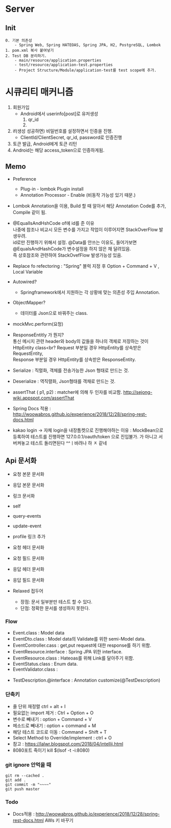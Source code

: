 # Server
## Init
~~~
0. 기본 의존성
    - Spring Web, Spring HATEOAS, Spring JPA, H2, PostgreSQL, Lombok
1. pom.xml 복사 붙여넣기
2. Test DB 분리하기.
    - main/resource/application.properties
    - test/resource/application-test.properties
    - Project Structure/Module/application-test를 test scope에 추가.
~~~


# 시큐리티 매커니즘
1. 회원가입
    - Android에서 userinfo[post]로 유저생성 <br>
        1) qr_id
        2) 
2. if(생성 성공하면) 비밀번호를 설정하면서 인증을 진행. 
    - ClientId/ClientSecret, qr_id, password로 인증진행
3. 토큰 발급, Android에게 토큰 리턴
4. Android는 해당 access_token으로 인증하게됨.

## Memo
- Preference
  - Plug-in - lombok Plugin install
  - Annotation Processor - Enable (비동작 가능성 있기 때문.)
- Lombok Annotation을 이용, Build 할 때 알아서 해당 Annotation Code를 추가, Compile 같이 됨.
- @EqualIsAndHshCode of에 id를 준 이유<br> 
나중에 참조나 비교시 모든 변수를 가지고 작업이 이루어지면
      StackOverFlow 발생우려. 
      <br>id로만 진행하기 위해서 설정.
      @Data를 안쓰는 이유도, 들어가보면 @EqualsAndHashCode가 변수설정을 하지 않은 채 달려있음.<br>
      즉 상호참조와 관련하여 StackOvefFlow 발생가능성 있음.
 
 - Replace fo refectoring : "Spring" 블럭 지정 후 Option + Command + V , Local Variable
 - Autowired?
   - Springframework에서 지원하는 각 상황에 맞는 의존성 주입 Annotation.
 - ObjectMapper?
   - 데이터를 Json으로 바꿔주는 class.
 - mockMvc.perform(요청)
 - ResponseEntitly 가 뭔지? <br>
          통신 메시지 관련 header와 body의 값들을 하나의 객체로 저장하는 것이 HttpEntity class<br?
          Request 부분일 경우 HttpEntity를 상속받은 RequestEntity,<br>
          Response 부분일 경우 HttpEntity를 상속받은 ResponseEntity.<br>
 - Serialize : 직렬화, 객체를 전송가능한 Json 형태로 만드는 것.
 - Deserialize : 역직렬화, Json형태를 객채로 만드는 것.
 - assertThat ( p1, p2) : matcher에 의해 두 인자를 비교함. http://sejong-wiki.appspot.com/assertThat
 - Spring Docs 적용 : http://woowabros.github.io/experience/2018/12/28/spring-rest-docs.html
 - kakao login -> 자체 login을 내장톰켓으로 진행해야하는 이유 :
           MockBean으로 등록하여 테스트를 진행하면 127.0.0.1/oauth/token 으로 진입불가.
           가 아니고 서버켜놓고 테스트 돌리면된다 ^^ㅣ바려나  하 ㅈ 같네 
 
 
 
 ## Api 문서화
 - 요청 본문 문서화
 - 응답 본문 문서화
 - 링크 문서화
 - self
 - query-events
 - update-event
 - profile 링크 추가
 - 요청 헤더 문서화
 - 요청 필드 문서화
 - 응답 헤더 문서화
 - 응답 필드 문서화
 
 - Relaxed 접두어
   - 장점: 문서 일부분만 테스트 할 수 있다.
   - 단점: 정확한 문서를 생성하지 못한다.
   
   
### Flow
 - Event.class : Model data
 - EventDto.class : Model data의 Validate를 위한 semi-Model data.
 - EventController.cass : get,put request에 대한 response를 하기 위함.
 - EventResource.interface : Spring JPA 위한 interface.
 - EventResource.class : Hateoas를 위해 Link를 달아주기 위함.
 - EventStatus.class : Enum data.
 - EventValidator.class  :
 <br><br>
 - TestDescription.@interface : Annotation customize(@TestDescription)
  

### 단축키
 - 줄 단위 재정렬 ctrl + alt + I <br>
 - 필요없는 import 제거 : Ctrl + Option + O <br>
 - 변수로 빼내기 : option + Command + V <br>
 - 메소드로 빼내기 : option + command + M <br>
 - 해당 테스트 코드로 이동 : Command + Shift + T<br>
 - Select Method to Override/implement : ctrl + O <br>
 - 참고 : https://lalwr.blogspot.com/2018/04/intellij.html
 - 8080포트 죽이기 kill $(lsof -t -i:8080) 
   


### git ignore 안먹을 때
~~~
git rm --cached .
git add .
git commit -m "~~~~"
git push master  
~~~

### Todo
- Docs적용 :  http://woowabros.github.io/experience/2018/12/28/spring-rest-docs.html
AWs 키 바꾸기 
    
     